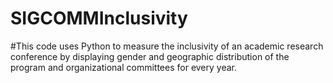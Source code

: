 # SIGCOMMInclusivity
#This code uses Python to measure the inclusivity of an academic research conference by displaying gender and geographic distribution of the program and organizational committees for every year.
